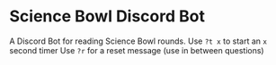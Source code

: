 # Science Bowl Discord Bot
A Discord Bot for reading Science Bowl rounds.
Use `?t x` to start an `x` second timer
Use `?r` for a reset message (use in between questions)
